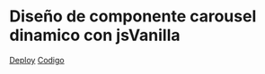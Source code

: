 # Diseño de componente carousel dinamico con jsVanilla


[Deploy](https://juanc-jc.github.io/)
[Codigo]()
